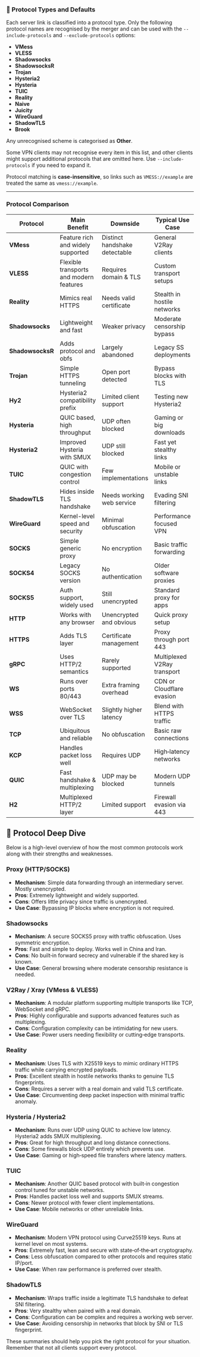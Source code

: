 ### 🔑 Protocol Types and Defaults

Each server link is classified into a protocol type. Only the following
protocol names are recognised by the merger and can be used with the
`--include-protocols` and `--exclude-protocols` options:

- **VMess**
- **VLESS**
- **Shadowsocks**
- **ShadowsocksR**
- **Trojan**
- **Hysteria2**
- **Hysteria**
- **TUIC**
- **Reality**
- **Naive**
- **Juicity**
- **WireGuard**
- **ShadowTLS**
- **Brook**

Any unrecognised scheme is categorised as **Other**.

Some VPN clients may not recognise every item in this list, and other clients might support additional protocols that are omitted here. Use `--include-protocols` if you need to expand it.

Protocol matching is **case-insensitive**, so links such as `VMESS://example` are treated the same as `vmess://example`.

-----

### Protocol Comparison

| Protocol | Main Benefit | Downside | Typical Use Case |
| -------- | ------------ | -------- | ---------------- |
| **VMess** | Feature rich and widely supported | Distinct handshake detectable | General V2Ray clients |
| **VLESS** | Flexible transports and modern features | Requires domain & TLS | Custom transport setups |
| **Reality** | Mimics real HTTPS | Needs valid certificate | Stealth in hostile networks |
| **Shadowsocks** | Lightweight and fast | Weaker privacy | Moderate censorship bypass |
| **ShadowsocksR** | Adds protocol and obfs | Largely abandoned | Legacy SS deployments |
| **Trojan** | Simple HTTPS tunneling | Open port detected | Bypass blocks with TLS |
| **Hy2** | Hysteria2 compatibility prefix | Limited client support | Testing new Hysteria2 |
| **Hysteria** | QUIC based, high throughput | UDP often blocked | Gaming or big downloads |
| **Hysteria2** | Improved Hysteria with SMUX | UDP still blocked | Fast yet stealthy links |
| **TUIC** | QUIC with congestion control | Few implementations | Mobile or unstable links |
| **ShadowTLS** | Hides inside TLS handshake | Needs working web service | Evading SNI filtering |
| **WireGuard** | Kernel-level speed and security | Minimal obfuscation | Performance focused VPN |
| **SOCKS** | Simple generic proxy | No encryption | Basic traffic forwarding |
| **SOCKS4** | Legacy SOCKS version | No authentication | Older software proxies |
| **SOCKS5** | Auth support, widely used | Still unencrypted | Standard proxy for apps |
| **HTTP** | Works with any browser | Unencrypted and obvious | Quick proxy setup |
| **HTTPS** | Adds TLS layer | Certificate management | Proxy through port 443 |
| **gRPC** | Uses HTTP/2 semantics | Rarely supported | Multiplexed V2Ray transport |
| **WS** | Runs over ports 80/443 | Extra framing overhead | CDN or Cloudflare evasion |
| **WSS** | WebSocket over TLS | Slightly higher latency | Blend with HTTPS traffic |
| **TCP** | Ubiquitous and reliable | No obfuscation | Basic raw connections |
| **KCP** | Handles packet loss well | Requires UDP | High‑latency networks |
| **QUIC** | Fast handshake & multiplexing | UDP may be blocked | Modern UDP tunnels |
| **H2** | Multiplexed HTTP/2 layer | Limited support | Firewall evasion via 443 |

## 📡 Protocol Deep Dive

Below is a high-level overview of how the most common protocols work along with their strengths and weaknesses.

### Proxy (HTTP/SOCKS)
* **Mechanism**: Simple data forwarding through an intermediary server. Mostly unencrypted.
* **Pros**: Extremely lightweight and widely supported.
* **Cons**: Offers little privacy since traffic is unencrypted.
* **Use Case**: Bypassing IP blocks where encryption is not required.

### Shadowsocks
* **Mechanism**: A secure SOCKS5 proxy with traffic obfuscation. Uses symmetric encryption.
* **Pros**: Fast and simple to deploy. Works well in China and Iran.
* **Cons**: No built‑in forward secrecy and vulnerable if the shared key is known.
* **Use Case**: General browsing where moderate censorship resistance is needed.

### V2Ray / Xray (VMess & VLESS)
* **Mechanism**: A modular platform supporting multiple transports like TCP, WebSocket and gRPC.
* **Pros**: Highly configurable and supports advanced features such as multiplexing.
* **Cons**: Configuration complexity can be intimidating for new users.
* **Use Case**: Power users needing flexibility or cutting‑edge transports.

### Reality
* **Mechanism**: Uses TLS with X25519 keys to mimic ordinary HTTPS traffic while carrying encrypted payloads.
* **Pros**: Excellent stealth in hostile networks thanks to genuine TLS fingerprints.
* **Cons**: Requires a server with a real domain and valid TLS certificate.
* **Use Case**: Circumventing deep packet inspection with minimal traffic anomaly.

### Hysteria / Hysteria2
* **Mechanism**: Runs over UDP using QUIC to achieve low latency. Hysteria2 adds SMUX multiplexing.
* **Pros**: Great for high throughput and long distance connections.
* **Cons**: Some firewalls block UDP entirely which prevents use.
* **Use Case**: Gaming or high‑speed file transfers where latency matters.

### TUIC
* **Mechanism**: Another QUIC based protocol with built‑in congestion control tuned for unstable networks.
* **Pros**: Handles packet loss well and supports SMUX streams.
* **Cons**: Newer protocol with fewer client implementations.
* **Use Case**: Mobile networks or other unreliable links.

### WireGuard
* **Mechanism**: Modern VPN protocol using Curve25519 keys. Runs at kernel level on most systems.
* **Pros**: Extremely fast, lean and secure with state‑of‑the‑art cryptography.
* **Cons**: Less obfuscation compared to other protocols and requires static IP/port.
* **Use Case**: When raw performance is preferred over stealth.

### ShadowTLS
* **Mechanism**: Wraps traffic inside a legitimate TLS handshake to defeat SNI filtering.
* **Pros**: Very stealthy when paired with a real domain.
* **Cons**: Configuration can be complex and requires a working web server.
* **Use Case**: Avoiding censorship in networks that block by SNI or TLS fingerprint.

These summaries should help you pick the right protocol for your situation. Remember that not all clients support every protocol.

